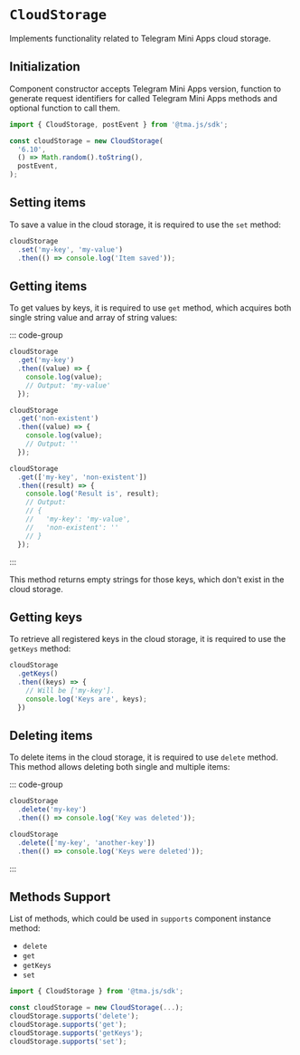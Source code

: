# `CloudStorage`

Implements functionality related to Telegram Mini Apps cloud storage.

## Initialization

Component constructor accepts Telegram Mini Apps version, function to generate request identifiers
for called Telegram Mini Apps methods and optional function to call them.

```typescript
import { CloudStorage, postEvent } from '@tma.js/sdk';

const cloudStorage = new CloudStorage(
  '6.10',
  () => Math.random().toString(),
  postEvent,
);  
```

## Setting items

To save a value in the cloud storage, it is required to use the `set` method:

```typescript
cloudStorage
  .set('my-key', 'my-value')
  .then(() => console.log('Item saved'));
```

## Getting items

To get values by keys, it is required to use `get` method, which acquires both single string
value and array of string values:

::: code-group

```typescript [Single value]
cloudStorage
  .get('my-key')
  .then((value) => {
    console.log(value);
    // Output: 'my-value'
  });

cloudStorage
  .get('non-existent')
  .then((value) => {
    console.log(value);
    // Output: ''
  });
```

```typescript [Array of values]
cloudStorage
  .get(['my-key', 'non-existent'])
  .then((result) => {
    console.log('Result is', result);
    // Output:
    // {
    //   'my-key': 'my-value',
    //   'non-existent': ''
    // }
  });
```

:::

This method returns empty strings for those keys, which don't exist in the cloud storage.

## Getting keys

To retrieve all registered keys in the cloud storage, it is required to use the `getKeys` method:

```typescript
cloudStorage
  .getKeys()
  .then((keys) => {
    // Will be ['my-key'].
    console.log('Keys are', keys);
  })
```

## Deleting items

To delete items in the cloud storage, it is required to use `delete` method. This method allows
deleting both single and multiple items:

::: code-group

```typescript [Single item]
cloudStorage
  .delete('my-key')
  .then(() => console.log('Key was deleted'));
```

```typescript [Multiple items]
cloudStorage
  .delete(['my-key', 'another-key'])
  .then(() => console.log('Keys were deleted'));
```

:::

## Methods Support

List of methods, which could be used in `supports` component instance method:

- `delete`
- `get`
- `getKeys`
- `set`

```typescript
import { CloudStorage } from '@tma.js/sdk';

const cloudStorage = new CloudStorage(...);
cloudStorage.supports('delete');
cloudStorage.supports('get');
cloudStorage.supports('getKeys');
cloudStorage.supports('set');
```
